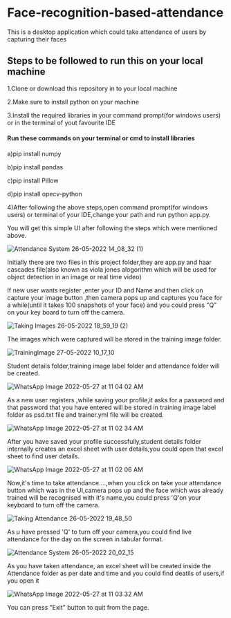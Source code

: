 # Face-recognition-based-attendance
This is a desktop application which could take attendance of users by capturing their faces

## Steps to be followed to run this on your local machine

1.Clone or download this repository in to your local machine

2.Make sure to install python on your machine

3.Install the required libraries in your command prompt(for windows users) or in the terminal of yout favourite IDE

#### Run these commands on your terminal or cmd to install libraries

a)pip install numpy

b)pip install pandas

c)pip install Pillow

d)pip install opecv-python

4)After following the above steps,open command prompt(for windows users) or terminal of your IDE,change your path and run python app.py.

You will get this simple UI after following the steps which were mentioned above.

![Attendance System 26-05-2022 14_08_32 (1)](https://user-images.githubusercontent.com/72351336/170654633-eac3f1b3-62a8-4950-b05b-c9f58ecea6bd.png)

Initially there are two files in this project folder,they are app.py and haar cascades file(also known as viola jones alogorithm which will be used for object detection in an image or real time video)


If new user wants register ,enter your ID and Name and then click on capture your image button ,then camera pops up and captures you face for a while(until it takes 100 snapshots of your face) and you could press "Q" on your key board to turn off the camera.

![Taking Images 26-05-2022 18_59_19 (2)](https://user-images.githubusercontent.com/72351336/170674591-41982b6c-adfa-4e27-a185-aad87a4f8339.png)


The images which were captured will be stored in the training image folder.

![TrainingImage 27-05-2022 10_17_10](https://user-images.githubusercontent.com/72351336/170673972-8d3fe4e5-fead-431b-baef-2085796ad073.png)


Student details folder,training image label folder and attendance folder will be created.

![WhatsApp Image 2022-05-27 at 11 04 02 AM](https://user-images.githubusercontent.com/72351336/170662463-55d8fd87-6e8a-4aa6-a93d-2b4c8f50e702.jpeg)


As a new user registers ,while saving your profile,it asks for a password and that password that you have entered will be stored in training image label folder as psd.txt file and trainer.yml file will be created.

![WhatsApp Image 2022-05-27 at 11 02 34 AM](https://user-images.githubusercontent.com/72351336/170666868-e394c671-68ce-4b1f-9991-06bd80a0b944.jpeg)


After you have saved your profile successfully,student details folder internally creates an excel sheet with user details,you could open that excel sheet to find user details.

![WhatsApp Image 2022-05-27 at 11 02 06 AM](https://user-images.githubusercontent.com/72351336/170662780-51dc5e20-fde5-47dd-8449-d9d8c459ea3e.jpeg)


Now,it's time to take attendance....,when you click on take your attendance button which was in the UI,camera pops up and the face which was already trained will be recognised with it's name,you could press 'Q'on your keyboard to turn off the camera.

![Taking Attendance 26-05-2022 19_48_50](https://user-images.githubusercontent.com/72351336/170668737-d3d78830-956c-4a78-bf80-8e919dfd8014.png)

As u have pressed 'Q' to turn off your camera,you could find live attendance for the day on the screen in tabular format.

![Attendance System 26-05-2022 20_02_15](https://user-images.githubusercontent.com/72351336/170671017-720dc6ab-8b1d-432a-9e7e-08f0d65ac5ba.png)


As you have taken attendance, an excel sheet will be created inside the Attendance folder as per date and time and you could find deatils of users,if you open it 

![WhatsApp Image 2022-05-27 at 11 03 32 AM](https://user-images.githubusercontent.com/72351336/170669899-1aa997ea-5a38-482d-bbcc-e34d4b45cbed.jpeg)

You can press "Exit" button to quit from the page.














